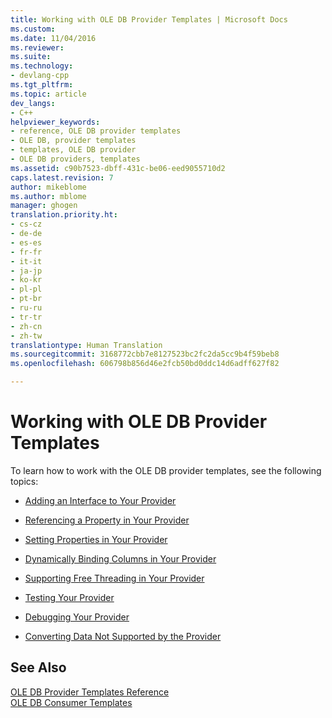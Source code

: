 ```yaml
---
title: Working with OLE DB Provider Templates | Microsoft Docs
ms.custom: 
ms.date: 11/04/2016
ms.reviewer: 
ms.suite: 
ms.technology:
- devlang-cpp
ms.tgt_pltfrm: 
ms.topic: article
dev_langs:
- C++
helpviewer_keywords:
- reference, OLE DB provider templates
- OLE DB, provider templates
- templates, OLE DB provider
- OLE DB providers, templates
ms.assetid: c90b7523-dbff-431c-be06-eed9055710d2
caps.latest.revision: 7
author: mikeblome
ms.author: mblome
manager: ghogen
translation.priority.ht:
- cs-cz
- de-de
- es-es
- fr-fr
- it-it
- ja-jp
- ko-kr
- pl-pl
- pt-br
- ru-ru
- tr-tr
- zh-cn
- zh-tw
translationtype: Human Translation
ms.sourcegitcommit: 3168772cbb7e8127523bc2fc2da5cc9b4f59beb8
ms.openlocfilehash: 606798b856d46e2fcb50bd0ddc14d6adff627f82

---
```

# Working with OLE DB Provider Templates
To learn how to work with the OLE DB provider templates, see the following topics:  
  
-   [Adding an Interface to Your Provider](../../data/oledb/adding-an-interface-to-your-provider.md)  
  
-   [Referencing a Property in Your Provider](../../data/oledb/referencing-a-property-in-your-provider.md)  
  
-   [Setting Properties in Your Provider](../../data/oledb/setting-properties-in-your-provider.md)  
  
-   [Dynamically Binding Columns in Your Provider](../../data/oledb/dynamically-binding-columns-in-your-provider.md)  
  
-   [Supporting Free Threading in Your Provider](../../data/oledb/supporting-free-threading-in-your-provider.md)  
  
-   [Testing Your Provider](../../data/oledb/testing-your-provider.md)  
  
-   [Debugging Your Provider](../../data/oledb/debugging-your-provider.md)  
  
-   [Converting Data Not Supported by the Provider](../../data/oledb/converting-data-not-supported-by-the-provider.md)  
  
## See Also  
 [OLE DB Provider Templates Reference](../../data/oledb/ole-db-provider-templates-reference.md)   
 [OLE DB Consumer Templates](../../data/oledb/ole-db-consumer-templates-cpp.md)


<!--HONumber=Jan17_HO2-->


